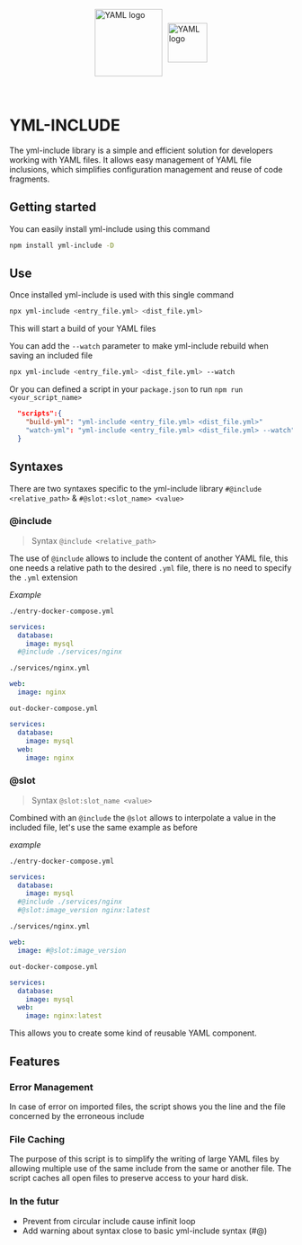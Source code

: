 <p style="display:flex;align-items:center;gap:10px;justify-content:center">
   <img width="120" src="https://cdn.icon-icons.com/icons2/2699/PNG/512/yaml_logo_icon_169687.png" alt="YAML logo">
   <img  height="70" src="https://seeklogo.com/images/N/nodejs-logo-FBE122E377-seeklogo.com.png" alt="YAML logo">
</p>

<br/>

# YML-INCLUDE

The yml-include library is a simple and efficient solution for developers working with YAML files. It allows easy management of YAML file inclusions, which simplifies configuration management and reuse of code fragments.

## Getting started

You can easily install yml-include using this command

```bash
npm install yml-include -D
```

## Use

Once installed yml-include is used with this single command

```bash
npx yml-include <entry_file.yml> <dist_file.yml>
```

This will start a build of your YAML files

You can add the `--watch` parameter to make yml-include rebuild when saving an included file

```bash
npx yml-include <entry_file.yml> <dist_file.yml> --watch
```

Or you can defined a script in your `package.json` to run `npm run <your_script_name>`

```json
  "scripts":{
    "build-yml": "yml-include <entry_file.yml> <dist_file.yml>"
    "watch-yml": "yml-include <entry_file.yml> <dist_file.yml> --watch"
  }
```

## Syntaxes

There are two syntaxes specific to the yml-include library
`#@include <relative_path>` & `#@slot:<slot_name> <value>`

### @include

> Syntax `@include <relative_path>`

The use of `@include` allows to include the content of another YAML file, this one needs a relative path to the desired `.yml` file, there is no need to specify the `.yml` extension

_Example_

`./entry-docker-compose.yml`

```yaml
services:
  database:
    image: mysql
  #@include ./services/nginx
```

`./services/nginx.yml`

```yaml
web:
  image: nginx
```

`out-docker-compose.yml`

```yaml
services:
  database:
    image: mysql
  web:
    image: nginx
```

### @slot

> Syntax `@slot:slot_name <value>`

Combined with an `@include` the `@slot` allows to interpolate a value in the included file, let's use the same example as before

_example_

`./entry-docker-compose.yml`

```yaml
services:
  database:
    image: mysql
  #@include ./services/nginx
  #@slot:image_version nginx:latest
```

`./services/nginx.yml`

```yaml
web:
  image: #@slot:image_version
```

`out-docker-compose.yml`

```yaml
services:
  database:
    image: mysql
  web:
    image: nginx:latest
```

This allows you to create some kind of reusable YAML component.

## Features

### Error Management

In case of error on imported files, the script shows you the line and the file concerned by the erroneous include

### File Caching

The purpose of this script is to simplify the writing of large YAML files by allowing multiple use of the same include from the same or another file. The script caches all open files to preserve access to your hard disk.

### In the futur

- Prevent from circular include cause infinit loop
- Add warning about syntax close to basic yml-include syntax (#@)
